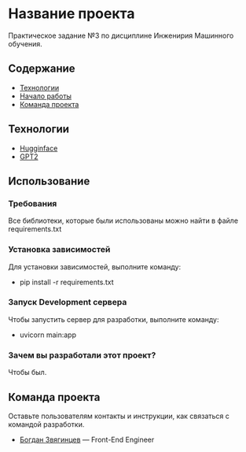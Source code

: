 # Название проекта
Практическое задание №3 по дисциплине Инженирия Машинного обучения.

## Содержание
- [Технологии](#технологии)
- [Начало работы](#начало-работы)
- [Команда проекта](#команда-проекта)

## Технологии
- [Hugginface](https://huggingface.co/docs/transformers/v4.24.0/en/main_classes/pipelines#transformers.TextGenerationPipeline) 
- [GPT2](https://huggingface.co/gpt2)

## Использование

### Требования
Все библиотеки, которые были использованы можно найти в файле requirements.txt

### Установка зависимостей
Для установки зависимостей, выполните команду:

- pip install -r requirements.txt

### Запуск Development сервера
Чтобы запустить сервер для разработки, выполните команду:

- uvicorn main:app

### Зачем вы разработали этот проект?
Чтобы был.

## Команда проекта
Оставьте пользователям контакты и инструкции, как связаться с командой разработки.

- [Богдан Звягинцев](tg://resolve?domain=bzvyagintsev) — Front-End Engineer